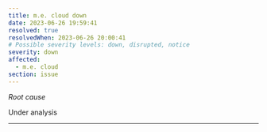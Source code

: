 ```yaml
---
title: m.e. cloud down
date: 2023-06-26 19:59:41
resolved: true
resolvedWhen: 2023-06-26 20:00:41
# Possible severity levels: down, disrupted, notice
severity: down
affected:
  - m.e. cloud
section: issue
---
```


*Root cause*

Under analysis

---



